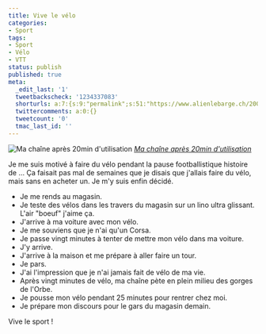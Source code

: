```yaml
---
title: Vive le vélo
categories:
- Sport
tags:
- Sport
- Vélo
- VTT
status: publish
published: true
meta:
  _edit_last: '1'
  tweetbackscheck: '1234337083'
  shorturls: a:7:{s:9:"permalink";s:51:"https://www.alienlebarge.ch/2008/06/24/vive-le-velo/";s:7:"tinyurl";s:25:"https://tinyurl.com/67d8z8";s:4:"isgd";s:17:"https://is.gd/ikdT";s:5:"bitly";s:18:"https://bit.ly/Rs8B";s:5:"snipr";s:22:"https://snipr.com/b9x95";s:5:"snurl";s:22:"https://snurl.com/b9x95";s:7:"snipurl";s:24:"https://snipurl.com/b9x95";}
  twittercomments: a:0:{}
  tweetcount: '0'
  tmac_last_id: ''
---
```

<img src="https://farm4.static.flickr.com/3106/2608649234_e95bd7a1f6.jpg" alt="Ma chaîne après 20min d'utilisation" />
<em><a title="photo sharing" href="https://www.flickr.com/photos/alienlebarge/2608649234/">Ma chaîne après 20min d'utilisation</a></em>

Je me suis motivé à faire du vélo pendant la pause footballistique histoire de ...
Ça faisait pas mal de semaines que je disais que j'allais faire du vélo, mais sans en acheter un. Je m'y suis enfin décidé.
<ul>
	<li>Je me rends au magasin.</li>
	<li>Je teste des vélos dans les travers du magasin sur un lino ultra glissant. L'air "boeuf" j'aime ça.</li>
	<li>J'arrive à ma voiture avec mon vélo.</li>
	<li>Je me souviens que je n'ai qu'un Corsa.</li>
	<li>Je passe vingt minutes à tenter de mettre mon vélo dans ma voiture.</li>
	<li>J'y arrive.</li>
	<li>J'arrive à la maison et me prépare à aller faire un tour.</li>
	<li>Je pars.</li>
	<li>J'ai l'impression que je n'ai jamais fait de vélo de ma vie.</li>
	<li>Après vingt minutes de vélo, ma chaîne pète en plein milieu des gorges de l'Orbe.</li>
	<li>Je pousse mon vélo pendant 25 minutes pour rentrer chez moi.</li>
	<li>Je prépare mon discours pour le gars du magasin demain.</li>
</ul>
<div>Vive le sport !</div>
